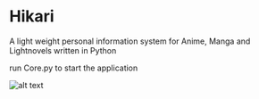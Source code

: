 # Hikari
A light weight personal information system for Anime, Manga and Lightnovels written in Python

run Core.py to start the application 

![alt text](https://i.imgur.com/YoShhr8.png)
